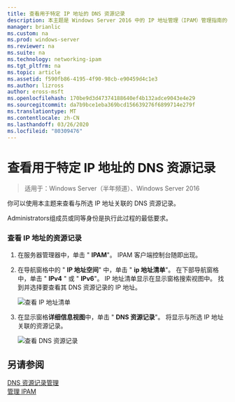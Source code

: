 ```yaml
---
title: 查看用于特定 IP 地址的 DNS 资源记录
description: 本主题是 Windows Server 2016 中的 IP 地址管理（IPAM）管理指南的一部分。
manager: brianlic
ms.custom: na
ms.prod: windows-server
ms.reviewer: na
ms.suite: na
ms.technology: networking-ipam
ms.tgt_pltfrm: na
ms.topic: article
ms.assetid: f590fb86-4195-4f90-98cb-e90459d4c1e3
ms.author: lizross
author: eross-msft
ms.openlocfilehash: 170be9d3d47374188640ef4b132adce9043e4e29
ms.sourcegitcommit: da7b9bce1eba369bcd156639276f6899714e279f
ms.translationtype: MT
ms.contentlocale: zh-CN
ms.lasthandoff: 03/26/2020
ms.locfileid: "80309476"
---
```

# <a name="view-dns-resource-records-for-a-specific-ip-address"></a>查看用于特定 IP 地址的 DNS 资源记录

>适用于：Windows Server（半年频道）、Windows Server 2016

你可以使用本主题来查看与所选 IP 地址关联的 DNS 资源记录。  
  
Administrators组成员或同等身份是执行此过程的最低要求。  
  
### <a name="to-view-resource-records-for-an-ip-address"></a>查看 IP 地址的资源记录  
  
1.  在服务器管理器中，单击 " **IPAM**"。 IPAM 客户端控制台随即出现。  
  
2.  在导航窗格中的 " **IP 地址空间**" 中，单击 " **ip 地址清单**"。 在下部导航窗格中，单击 " **IPv4** " 或 " **IPv6**"。 IP 地址清单显示在显示窗格搜索视图中。 找到并选择要查看其 DNS 资源记录的 IP 地址。  
  
    ![查看 IP 地址清单](../../media/View-DNS-Resource-Records-for-a-Specific-IP-Address/ipam_IPInventory_01.jpg)  
  
3.  在显示窗格**详细信息视图**中，单击 " **DNS 资源记录**"。 将显示与所选 IP 地址关联的资源记录。  
  
    ![查看 DNS 资源记录](../../media/View-DNS-Resource-Records-for-a-Specific-IP-Address/ipam_IPInventory_02.jpg)  
  
## <a name="see-also"></a>另请参阅  
[DNS 资源记录管理](DNS-Resource-Record-Management.md)  
[管理 IPAM](Manage-IPAM.md)  
  


